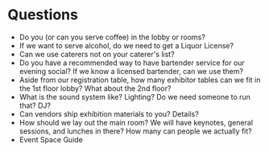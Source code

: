 # Questions

* Do you (or can you serve coffee) in the lobby or rooms?
* If we want to serve alcohol, do we need to get a Liquor License?
* Can we use caterers not on your caterer's list?
* Do you have a recommended way to have bartender service for our evening social? If we know a licensed bartender, can we use them?
* Aside from our registration table, how many exhibitor tables can we fit in the 1st floor lobby? What about the 2nd floor?
* What is the sound system like? Lighting? Do we need someone to run that? DJ?
* Can vendors ship exhibition materials to you? Details?
* How should we lay out the main room? We will have keynotes, general sessions, and lunches in there? How many can people we actually fit?
* Event Space Guide

